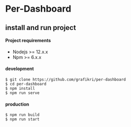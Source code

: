 # Per-Dashboard

## install and run project

#### Project requirements

- Nodejs >= 12.x.x
- Npm >= 6.x.x


#### development 
```
$ git clone https://github.com/grafikri/per-dashboard
$ cd per-dashboard
$ npm install
$ npm run serve
```

#### production 
```
$ npm run build
$ npm run start
```